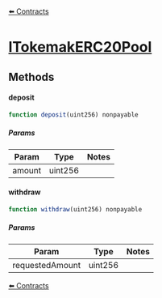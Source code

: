 [⬅️ Contracts](contracts.md)

# [ITokemakERC20Pool](https://github.com/fei-protocol/fei-protocol-core/blob/develop/contracts/pcv/tokemak/ERC20TokemakPCVDeposit.sol)

## Methods

#### deposit

```javascript
function deposit(uint256) nonpayable
```

##### Params

| Param | Type | Notes |
| ----- | ---- | ----- |
| amount | uint256 |  |

#### withdraw

```javascript
function withdraw(uint256) nonpayable
```

##### Params

| Param | Type | Notes |
| ----- | ---- | ----- |
| requestedAmount | uint256 |  |

[⬅️ Contracts](contracts.md)
